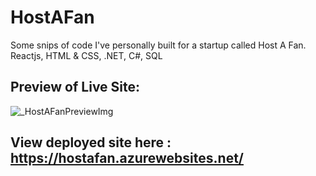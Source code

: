 # HostAFan
Some snips of code I've personally built for a startup called Host A Fan. 
Reactjs, HTML & CSS, .NET, C#, SQL

## Preview of Live Site:
![_HostAFanPreviewImg](https://user-images.githubusercontent.com/77559358/140477842-50b8c309-1b11-43f6-b4e3-0feb52baa68e.png)

## View deployed site here : https://hostafan.azurewebsites.net/

